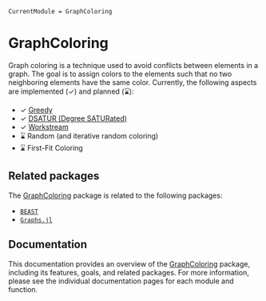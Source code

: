 ```@meta
CurrentModule = GraphColoring
```

# GraphColoring

Graph coloring is a technique used to avoid conflicts between elements in a graph. The goal is to assign colors to the elements such that no two neighboring elements have the same color.
Currently, the following aspects are implemented (✓) and planned (⌛):

- ✓ [Greedy](https://www.geeksforgeeks.org/dsa/graph-coloring-set-2-greedy-algorithm/)
- ✓ [DSATUR (Degree SATURated)](https://www.geeksforgeeks.org/dsa/dsatur-algorithm-for-graph-coloring/)
- ✓ [Workstream](https://dl.acm.org/doi/10.1145/2851488)
- ⌛ Random (and iterative random coloring)
- ⌛ First-Fit Coloring

## Related packages

The [GraphColoring](https://github.com/djukic14/GraphColoring.jl) package is related to the following packages:

- [`BEAST`](https://github.com/krcools/BEAST.jl)
- [`Graphs.jl`](https://github.com/JuliaGraphs/Graphs.jl)

## Documentation

This documentation provides an overview of the [GraphColoring](https://github.com/djukic14/GraphColoring.jl) package, including its features, goals, and related packages. For more information, please see the individual documentation pages for each module and function.
